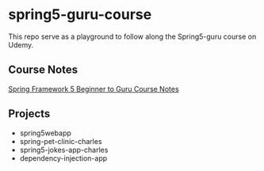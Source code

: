 # spring5-guru-course
This repo serve as a playground to follow along the Spring5-guru course on Udemy.


## Course Notes
[Spring Framework 5 Beginner to Guru Course Notes](https://github.com/dailiang18bb/spring5-guru-course/blob/master/Spring-Framework-5–Beginner-to-Guru-Course-Notes.md)


## Projects
 - spring5webapp
 - spring-pet-clinic-charles
 - spring5-jokes-app-charles
 - dependency-injection-app

